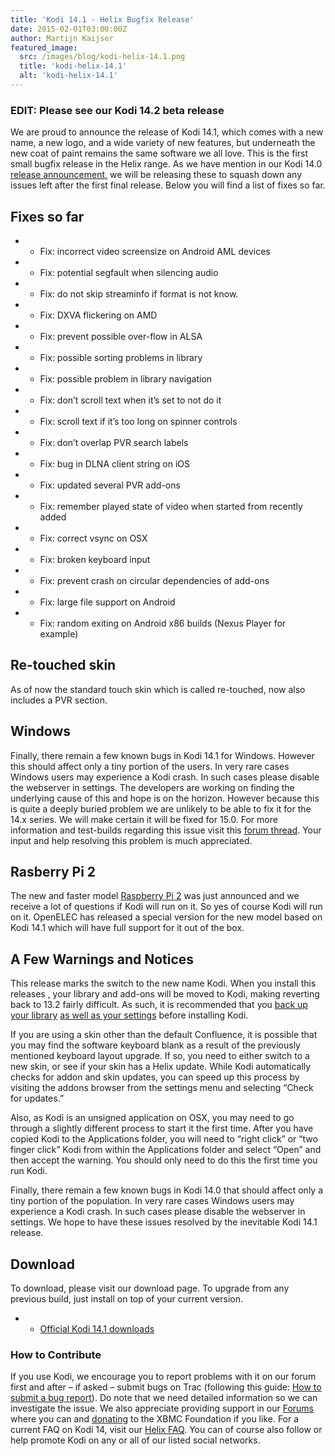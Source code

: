 ```yaml
---
title: 'Kodi 14.1 - Helix Bugfix Release'
date: 2015-02-01T03:00:00Z
author: Martijn Kaijser
featured_image:
  src: /images/blog/kodi-helix-14.1.png
  title: 'kodi-helix-14.1'
  alt: 'kodi-helix-14.1'
---
```

### EDIT: Please see our Kodi 14.2 beta release

 We are proud to announce the release of Kodi 14.1, which comes with a new name, a new logo, and a wide variety of new features, but underneath the new coat of paint remains the same software we all love. This is the first small bugfix release in the Helix range. As we have mention in our Kodi 14.0 [release announcement,](/article/kodi-140-helix-unwinds) we will be releasing these to squash down any issues left after the first final release. Below you will find a list of fixes so far.

 Fixes so far
------------

 
 * * Fix: incorrect video screensize on Android AML devices
 * * Fix: potential segfault when silencing audio
 * * Fix: do not skip streaminfo if format is not know.
 * * Fix: DXVA flickering on AMD
 * * Fix: prevent possible over-flow in ALSA
 * * Fix: possible sorting problems in library
 * * Fix: possible problem in library navigation
 * * Fix: don’t scroll text when it’s set to not do it
 * * Fix: scroll text if it’s too long on spinner controls
 * * Fix: don’t overlap PVR search labels
 * * Fix: bug in DLNA client string on iOS
 * * Fix: updated several PVR add-ons
 * * Fix: remember played state of video when started from recently added
 * * Fix: correct vsync on OSX
 * * Fix: broken keyboard input
 * * Fix: prevent crash on circular dependencies of add-ons
 * * Fix: large file support on Android
 * * Fix: random exiting on Android x86 builds (Nexus Player for example)
 
 Re-touched skin
---------------

 As of now the standard touch skin which is called re-touched, now also includes a PVR section.

 Windows
-------

 Finally, there remain a few known bugs in Kodi 14.1 for Windows. However this should affect only a tiny portion of the users. In very rare cases Windows users may experience a Kodi crash. In such cases please disable the webserver in settings. The developers are working on finding the underlying cause of this and hope is on the horizon. However because this is quite a deeply buried problem we are unlikely to be able to fix it for the 14.x series. We will make certain it will be fixed for 15.0. For more information and test-builds regarding this issue visit this [forum thread](https://forum.kodi.tv/showthread.php?tid=216275). Your input and help resolving this problem is much appreciated.

 Rasberry Pi 2
-------------

 The new and faster model [Raspberry Pi 2](https://www.raspberrypi.org/blog/raspberry-pi-2-on-sale/) was just announced and we receive a lot of questions if Kodi will run on it. So yes of course Kodi will run on it. OpenELEC has released a special version for the new model based on Kodi 14.1 which will have full support for it out of the box.

 A Few Warnings and Notices
--------------------------

 This release marks the switch to the new name Kodi. When you install this releases , your library and add-ons will be moved to Kodi, making reverting back to 13.2 fairly difficult. As such, it is recommended that you [back up your library](https://kodi.wiki/view/HOW-TO:Backup_the_library "How to backup the library") [as well as your settings](https://kodi.wiki/view/Backing_up_XBMC) before installing Kodi.

 If you are using a skin other than the default Confluence, it is possible that you may find the software keyboard blank as a result of the previously mentioned keyboard layout upgrade. If so, you need to either switch to a new skin, or see if your skin has a Helix update. While Kodi automatically checks for addon and skin updates, you can speed up this process by visiting the addons browser from the settings menu and selecting “Check for updates.”

 Also, as Kodi is an unsigned application on OSX, you may need to go through a slightly different process to start it the first time. After you have copied Kodi to the Applications folder, you will need to “right click” or “two finger click” Kodi from within the Applications folder and select “Open” and then accept the warning. You should only need to do this the first time you run Kodi.

 Finally, there remain a few known bugs in Kodi 14.0 that should affect only a tiny portion of the population. In very rare cases Windows users may experience a Kodi crash. In such cases please disable the webserver in settings. We hope to have these issues resolved by the inevitable Kodi 14.1 release.

 Download
--------

 To download, please visit our download page. To upgrade from any previous build, just install on top of your current version.

 
 * * [Official Kodi 14.1 downloads](https://kodi.wiki/download/)
 
 ### How to Contribute

 If you use Kodi, we encourage you to report problems with it on our forum first and after – if asked – submit bugs on Trac (following this guide: [How to submit a bug report](https://kodi.wiki/view/HOW-TO:Submit_a_bug_report)). Do note that we need detailed information so we can investigate the issue. We also appreciate providing support in our [Forums](https://forum.kodi.tv/ "XBMC Forums") where you can and [donating](https://kodi.wiki/contribute/donate/ "XBMC Foundation Donations") to the XBMC Foundation if you like. For a current FAQ on Kodi 14, visit our [Helix FAQ](https://kodi.wiki/view/Kodi_v14_(Helix)_FAQ). You can of course also follow or help promote Kodi on any or all of our listed social networks.

 